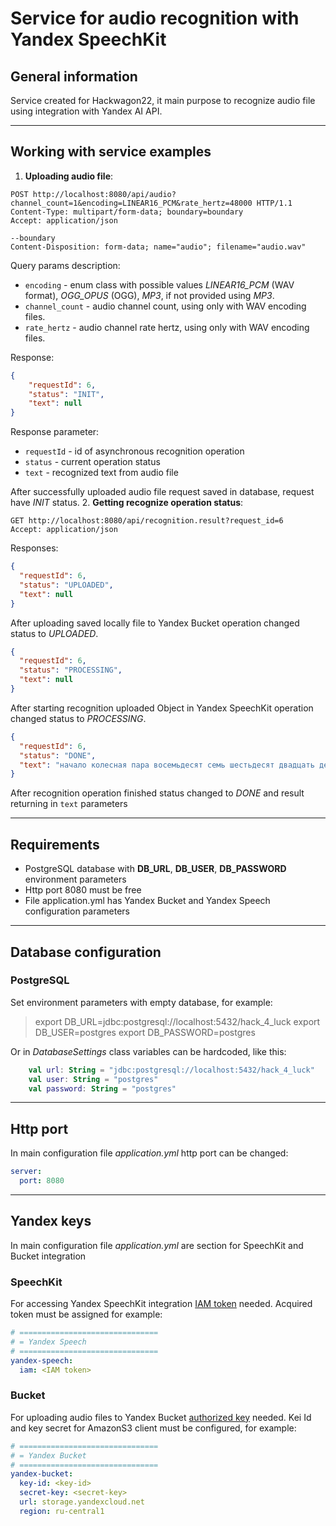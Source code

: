 # Service for audio recognition with Yandex SpeechKit

## General information

Service created for Hackwagon22, it main purpose to recognize audio file using integration with Yandex AI API.

___

## Working with service examples

1. __Uploading audio file__:
```http request
POST http://localhost:8080/api/audio?channel_count=1&encoding=LINEAR16_PCM&rate_hertz=48000 HTTP/1.1
Content-Type: multipart/form-data; boundary=boundary
Accept: application/json

--boundary
Content-Disposition: form-data; name="audio"; filename="audio.wav"
```
Query params description:
* `encoding` - enum class with possible values _LINEAR16_PCM_ (WAV format), _OGG_OPUS_ (OGG), _MP3_, if not provided using _MP3_.
* `channel_count` - audio channel count, using only with WAV encoding files.
* `rate_hertz` - audio channel rate hertz, using only with WAV encoding files.

Response:
```json
{
    "requestId": 6,
    "status": "INIT",
    "text": null
}
```
Response parameter:
* `requestId` - id of asynchronous recognition operation
* `status` - current operation status
* `text` - recognized text from audio file

After successfully uploaded audio file request saved in database, request have _INIT_ status.
2. __Getting recognize operation status__:
```http request
GET http://localhost:8080/api/recognition.result?request_id=6
Accept: application/json
```
Responses:
```json
{
  "requestId": 6,
  "status": "UPLOADED",
  "text": null
}

```
After uploading saved locally file to Yandex Bucket operation changed status to _UPLOADED_.
```json
{
  "requestId": 6,
  "status": "PROCESSING",
  "text": null
}

```
After starting recognition uploaded Object in Yandex SpeechKit operation changed status to _PROCESSING_.
```json
{
  "requestId": 6,
  "status": "DONE",
  "text": "начало колесная пара восемьдесят семь шестьдесят двадцать девятый завод год десятый завод двадцать девятый шайба"
}
```
After recognition operation finished status changed to _DONE_ and result returning in `text` parameters
___

## Requirements

- PostgreSQL database with __DB_URL__, __DB_USER__, __DB_PASSWORD__ environment parameters
- Http port 8080 must be free
- File application.yml has Yandex Bucket and Yandex Speech configuration parameters

___

## Database configuration

### PostgreSQL
Set environment parameters with empty database, for example:

> export DB_URL=jdbc:postgresql://localhost:5432/hack_4_luck
> export DB_USER=postgres
> export DB_PASSWORD=postgres

Or in _DatabaseSettings_ class variables can be hardcoded, like this:
```kotlin
    val url: String = "jdbc:postgresql://localhost:5432/hack_4_luck"
    val user: String = "postgres"
    val password: String = "postgres"
```

___

## Http port

In main configuration file _application.yml_ http port can be changed:
```yaml
server:
  port: 8080
```

___

## Yandex keys

In main configuration file _application.yml_ are section for SpeechKit and Bucket integration

### SpeechKit

For accessing Yandex SpeechKit integration [IAM token](https://cloud.yandex.com/en-ru/docs/iam/operations/iam-token/create-for-sa) needed.
Acquired token must be assigned for example:
```yaml
# ===============================
# = Yandex Speech
# ===============================
yandex-speech:
  iam: <IAM token>
```

### Bucket

For uploading audio files to Yandex Bucket [authorized key](https://cloud.yandex.com/en-ru/docs/iam/operations/authorized-key/create) needed.
Kei Id and key secret for AmazonS3 client must be configured, for example:
```yaml
# ===============================
# = Yandex Bucket
# ===============================
yandex-bucket:
  key-id: <key-id>
  secret-key: <secret-key>
  url: storage.yandexcloud.net
  region: ru-central1
```